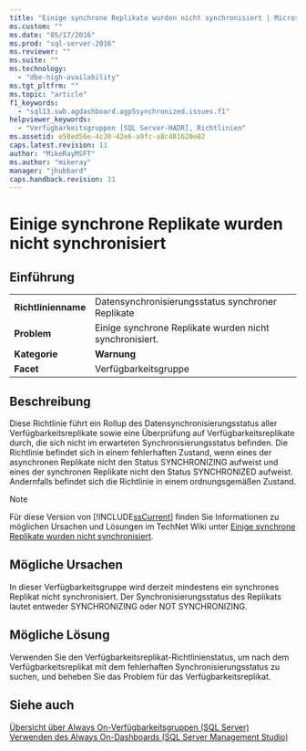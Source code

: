 ```yaml
---
title: "Einige synchrone Replikate wurden nicht synchronisiert | Microsoft Docs"
ms.custom: ""
ms.date: "05/17/2016"
ms.prod: "sql-server-2016"
ms.reviewer: ""
ms.suite: ""
ms.technology: 
  - "dbe-high-availability"
ms.tgt_pltfrm: ""
ms.topic: "article"
f1_keywords: 
  - "sql13.swb.agdashboard.agp5synchronized.issues.f1"
helpviewer_keywords: 
  - "Verfügbarkeitsgruppen [SQL Server-HADR], Richtlinien"
ms.assetid: e58ed56e-4c30-42e6-a9fc-a8c401620e02
caps.latest.revision: 11
author: "MikeRayMSFT"
ms.author: "mikeray"
manager: "jhubbard"
caps.handback.revision: 11
---
```

# Einige synchrone Replikate wurden nicht synchronisiert
    
## Einführung  
  
|||  
|-|-|  
|**Richtlinienname**|Datensynchronisierungsstatus synchroner Replikate|  
|**Problem**|Einige synchrone Replikate wurden nicht synchronisiert.|  
|**Kategorie**|**Warnung**|  
|**Facet**|Verfügbarkeitsgruppe|  
  
## Beschreibung  
 Diese Richtlinie führt ein Rollup des Datensynchronisierungsstatus aller Verfügbarkeitsreplikate sowie eine Überprüfung auf Verfügbarkeitsreplikate durch, die sich nicht im erwarteten Synchronisierungsstatus befinden. Die Richtlinie befindet sich in einem fehlerhaften Zustand, wenn eines der asynchronen Replikate nicht den Status SYNCHRONIZING aufweist und eines der synchronen Replikate nicht den Status SYNCHRONIZED aufweist. Andernfalls befindet sich die Richtlinie in einem ordnungsgemäßen Zustand.  
  
> [!NOTE]  
>  Für diese Version von [!INCLUDE[ssCurrent](../../../includes/sscurrent-md.md)] finden Sie Informationen zu möglichen Ursachen und Lösungen im TechNet Wiki unter [Einige synchrone Replikate wurden nicht synchronisiert](http://go.microsoft.com/fwlink/p/?LinkId=220853).  
  
## Mögliche Ursachen  
 In dieser Verfügbarkeitsgruppe wird derzeit mindestens ein synchrones Replikat nicht synchronisiert. Der Synchronisierungsstatus des Replikats lautet entweder SYNCHRONIZING oder NOT SYNCHRONIZING.  
  
## Mögliche Lösung  
 Verwenden Sie den Verfügbarkeitsreplikat-Richtlinienstatus, um nach dem Verfügbarkeitsreplikat mit dem fehlerhaften Synchronisierungsstatus zu suchen, und beheben Sie das Problem für das Verfügbarkeitsreplikat.  
  
## Siehe auch  
 [Übersicht über Always On-Verfügbarkeitsgruppen &#40;SQL Server&#41;](../../../database-engine/availability-groups/windows/overview-of-always-on-availability-groups-sql-server.md)   
 [Verwenden des Always On-Dashboards &#40;SQL Server Management Studio&#41;](../../../database-engine/availability-groups/windows/use-the-always-on-dashboard-sql-server-management-studio.md)  
  
  